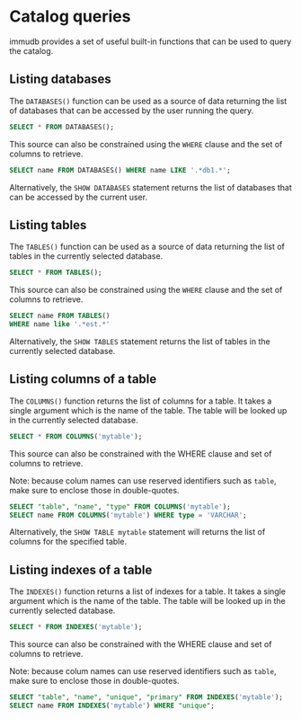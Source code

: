 # Catalog queries

<WrappedSection>

immudb provides a set of useful built-in functions that can be used to query the catalog.

</WrappedSection>

<WrappedSection>

## Listing databases

The `DATABASES()` function can be used as a source of data returning the list of databases
that can be accessed by the user running the query.

```sql
SELECT * FROM DATABASES();
```

This source can also be constrained using the `WHERE` clause and the set of columns to retrieve.

```sql
SELECT name FROM DATABASES() WHERE name LIKE '.*db1.*';
```

Alternatively, the `SHOW DATABASES` statement returns the list of databases that can be accessed by the current user.

</WrappedSection>

<WrappedSection>

## Listing tables

The `TABLES()` function can be used as a source of data returning the list of tables in the
currently selected database.

```sql
SELECT * FROM TABLES();
```

This source can also be constrained using the `WHERE` clause and the set of columns to retrieve.

```sql
SELECT name FROM TABLES()
WHERE name like '.*est.*'
```

Alternatively, the `SHOW TABLES` statement returns the list of tables in the currently selected database.

</WrappedSection>

<WrappedSection>

## Listing columns of a table

The `COLUMNS()` function returns the list of columns for a table. It takes a single argument which is the name of the table.
The table will be looked up in the currently selected database.

```sql
SELECT * FROM COLUMNS('mytable');
```

This source can also be constrained with the WHERE clause and set of columns to retrieve.

Note: because colum names can use reserved identifiers such as `table`, make sure to enclose those in double-quotes.

```sql
SELECT "table", "name", "type" FROM COLUMNS('mytable');
SELECT name FROM COLUMNS('mytable') WHERE type = 'VARCHAR';
```

Alternatively, the `SHOW TABLE mytable` statement will returns the list of columns for the specified table.

</WrappedSection>

<WrappedSection>

## Listing indexes of a table

The `INDEXES()` function returns a list of indexes for a table. It takes a single argument which is the name of the table.
The table will be looked up in the currently selected database.

```sql
SELECT * FROM INDEXES('mytable');
```

This source can also be constrained with the WHERE clause and set of columns to retrieve.

Note: because colum names can use reserved identifiers such as `table`, make sure to enclose those in double-quotes.

```sql
SELECT "table", "name", "unique", "primary" FROM INDEXES('mytable');
SELECT name FROM INDEXES('mytable') WHERE "unique";
```

</WrappedSection>

